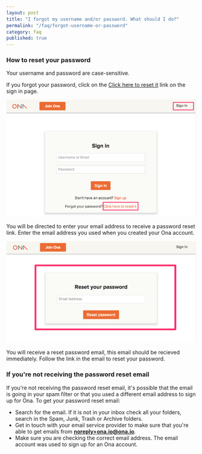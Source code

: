 ```yaml
---
layout: post
title: "I forgot my username and/or password. What should I do?"
permalink: "/faq/forgot-username-or-password"
category: faq
published: true
---
```


### How to reset your password

Your username and password are case-sensitive.

If you forgot your password, click on the [Click here to reset it](https://beta.ona.io/request-password-reset) link on the sign in page. 

![](/content/screenshots/faq_reset_password_link.png)

You will be directed to enter your email address to receive a password reset link. Enter the email address you used when you created your Ona account. 

![](/content/screenshots/faq_reset_your_password_email.png)

You will receive a reset password email, this email should be recieved immediately. Follow the link in the email to reset your password. 

### If you're not receiving the password reset email

If you're not receiving the password reset email, it's possible that the email is going in your spam filter or that you used a different email address to sign up for Ona. To get your password reset email:

* Search for the email. If it is not in your inbox check all your folders, search in the Spam, Junk, Trash or Archive folders.
* Get in touch with your email service provider to make sure that you're able to get emails from **noreply+ona.io@ona.io**.
* Make sure you are checking the correct email address. The email account was used to sign up for an Ona account.